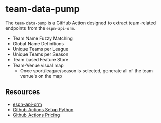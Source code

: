# team-data-pump

The `team-data-pump` is a GitHub Action designed to extract team-related endpoints from the `espn-api-orm`. 

- Team Name Fuzzy Matching
- Global Name Definitions
- Unique Teams per League
- Unique Teams per Season
- Team based Feature Store
- Team-Venue visual map 
  - Once sport/league/season is selected, generate all of the team venue's on the map 

## Resources
- [espn-api-orm](https://pypi.org/project/espn-api-orm/)
- [Github Actions Setup Python](https://github.com/actions/setup-python/tree/main)
- [Github Actions Pricing](https://docs.github.com/en/billing/managing-billing-for-github-actions/about-billing-for-github-actions)
